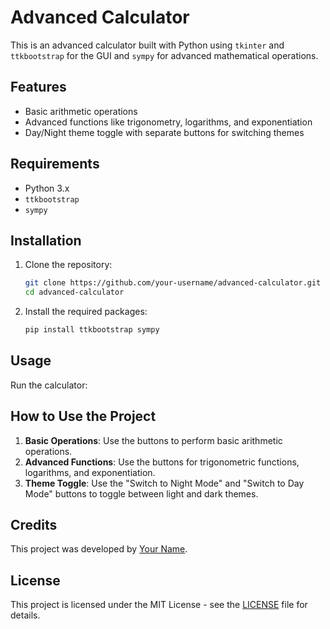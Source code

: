 # Advanced Calculator

This is an advanced calculator built with Python using `tkinter` and `ttkbootstrap` for the GUI and `sympy` for advanced mathematical operations.

## Features

- Basic arithmetic operations
- Advanced functions like trigonometry, logarithms, and exponentiation
- Day/Night theme toggle with separate buttons for switching themes

## Requirements

- Python 3.x
- `ttkbootstrap`
- `sympy`

## Installation

1. Clone the repository:
   ```bash
   git clone https://github.com/your-username/advanced-calculator.git
   cd advanced-calculator
   ```

2. Install the required packages:
   ```bash
   pip install ttkbootstrap sympy
   ```

## Usage

Run the calculator:

## How to Use the Project

1. **Basic Operations**: Use the buttons to perform basic arithmetic operations.
2. **Advanced Functions**: Use the buttons for trigonometric functions, logarithms, and exponentiation.
3. **Theme Toggle**: Use the "Switch to Night Mode" and "Switch to Day Mode" buttons to toggle between light and dark themes.

## Credits

This project was developed by [Your Name](https://github.com/your-username).

## License

This project is licensed under the MIT License - see the [LICENSE](LICENSE) file for details.
